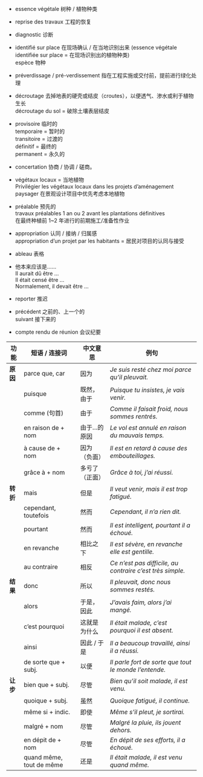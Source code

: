 - essence végétale 树种 / 植物种类

- reprise des travaux 工程的恢复

- diagnostic 诊断

- identifié sur place 在现场确认 / 在当地识别出来 (essence végétale identifiée sur place = 在现场识别出的植物种类)  
    espèce 物种  

- préverdissage / pré-verdissement 指在工程实施或交付前，提前进行绿化处理

- décroutage 去掉地表的硬壳或结皮（croutes），以便透气、渗水或利于植物生长  
    décroutage du sol = 破除土壤表层结皮

- provisoire 临时的  
    temporaire = 暂时的  
    transitoire = 过渡的  
    définitif = 最终的  
    permanent = 永久的  

- concertation 协商 / 协调 / 磋商。

- végétaux locaux = 当地植物  
    Privilégier les végétaux locaux dans les projets d’aménagement paysager
在景观设计项目中优先考虑本地植物

- préalable 预先的  
travaux préalables 1 an ou 2 avant les plantations définitives  
在最终种植前 1~2 年进行的前期施工/准备性作业

- appropriation 认同 / 接纳 / 归属感   
appropriation d’un projet par les habitants = 居民对项目的认同与接受

- ableau 表格

- 他本来应该是……  
Il aurait dû être …  
Il était censé être …  
Normalement, il devait être …  

- reporter 推迟  

- précédent 之前的、上一个的  
suivant 接下来的

- compte rendu de réunion 会议纪要



| 功能     | 短语 / 连接词               | 中文意思    | 例句                                                        |
| -------- | -------------------------- | --------- | ----------------------------------------------------------- |
| **原因** | parce que, car             | 因为       | *Je suis resté chez moi parce qu’il pleuvait.*              |
|          | puisque                    | 既然，由于   | *Puisque tu insistes, je vais venir.*                       |
|          | comme (句首)               | 由于       | *Comme il faisait froid, nous sommes rentrés.*              |
|          | en raison de + nom         | 由于…的原因  | *Le vol est annulé en raison du mauvais temps.*             |
|          | à cause de + nom           | 因为（负面） | *Il est en retard à cause des embouteillages.*              |
|          | grâce à + nom              | 多亏了（正面） | *Grâce à toi, j’ai réussi.*                                 |
| **转折** | mais                       | 但是       | *Il veut venir, mais il est trop fatigué.*                  |
|          | cependant, toutefois       | 然而       | *Cependant, il n’a rien dit.*                               |
|          | pourtant                   | 然而       | *Il est intelligent, pourtant il a échoué.*                 |
|          | en revanche                | 相比之下     | *Il est sévère, en revanche elle est gentille.*             |
|          | au contraire               | 相反       | *Ce n’est pas difficile, au contraire c’est très simple.*   |
| **结果** | donc                       | 所以       | *Il pleuvait, donc nous sommes restés.*                     |
|          | alors                      | 于是，因此   | *J’avais faim, alors j’ai mangé.*                           |
|          | c’est pourquoi             | 这就是为什么 | *Il était malade, c’est pourquoi il est absent.*            |
|          | ainsi                      | 因此 / 于是 | *Il a beaucoup travaillé, ainsi il a réussi.*               |
|          | de sorte que + subj.       | 以便       | *Il parle fort de sorte que tout le monde l’entende.*       |
| **让步** | bien que + subj.           | 尽管       | *Bien qu’il soit malade, il est venu.*                      |
|          | quoique + subj.            | 虽然       | *Quoique fatigué, il continue.*                             |
|          | même si + indic.           | 即使       | *Même s’il pleut, je sortirai.*                             |
|          | malgré + nom               | 尽管       | *Malgré la pluie, ils jouent dehors.*                       |
|          | en dépit de + nom          | 尽管       | *En dépit de ses efforts, il a échoué.*                     |
|          | quand même, tout de même   | 还是       | *Il était malade, il est venu quand même.*                  |
